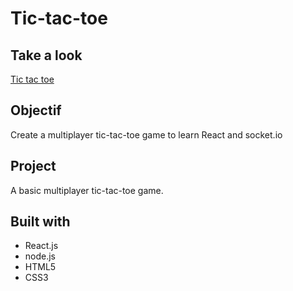 # Tic-tac-toe

## Take a look  
[Tic tac toe](https://phuongdattran.github.io/tic-tac-toe/)

## Objectif
Create a multiplayer tic-tac-toe game to learn React and socket.io

## Project
A basic multiplayer tic-tac-toe game.

## Built with
- React.js
- node.js
- HTML5
- CSS3
